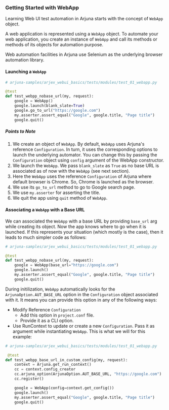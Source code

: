 ### Getting Started with WebApp

Learning Web UI test automation in Arjuna starts with the concept of `WebApp` object.

A web application is represented using a `WebApp` object. To automate your web application, you create an instance of `WebApp` and call its methods or methods of its objects for automation purpose.

Web automation facilities in Arjuna use Selenium as the underlying browser automation library.

#### Launching a `WebApp`

```python
# arjuna-samples/arjex_webui_basics/tests/modules/test_01_webapp.py

@test
def test_webpp_nobase_url(my, request):
    google = WebApp()
    google.launch(blank_slate=True)
    google.go_to_url("https://google.com")
    my.asserter.assert_equal("Google", google.title, "Page title")
    google.quit()
```

##### Points to Note
1. We create an object of `WebApp`. By default, `WebApp` uses Arjuna's reference `Configuration`. In turn, it uses the corresponding options to launch the underlying automator. You can change this by passing the `Configuration` object using `config` argument of the WebApp constructor.
2. We launch the `WebApp`. We pass `blank_slate` as `True` as no base URL is associated as of now with the `WebApp` (see next section).
3. Here the `WebApp` uses the reference `Configuration` of Arjuna where default browser is Chrome. So, Chrome is launched as the browser.
4. We use its `go_to_url` method to go to Google search page.
5. We use `my.asserter` for asserting the title.
6. We quit the app using `quit` method of `WebApp`.

#### Associating a `WebApp` with a Base URL

We can associated the `WebApp` with a base URL by providing `base_url` arg while creating its object. Now the app knows where to go when it is launched. If this represents your situation (which mostly is the case), then it leads to much simpler code as follows:

```python
# arjuna-samples/arjex_webui_basics/tests/modules/test_01_webapp.py

@test
def test_webpp_nobase_url(my, request):
    google = WebApp(base_url="https://google.com")
    google.launch()
    my.asserter.assert_equal("Google", google.title, "Page title")
    google.quit()
```

During initilization, `WebApp` automatically looks for the `ArjunaOption.AUT_BASE_URL` option in the `Configuration` object associated with it. It means you can provide this option in any of the following ways:
- Modify Reference `Configuration`
  - Add this option in `project.conf` file.
  - Provide it as a CLI option.
 - Use RunContext to update or create a new `Configuration`. Pass it as argument while instantiating `WebApp`. This is what we will for this example:
 
 
```python
# arjuna-samples/arjex_webui_basics/tests/modules/test_01_webapp.py

 @test
def test_webpp_base_url_in_custom_config(my, request):
    context = Arjuna.get_run_context()
    cc = context.config_creator
    cc.arjuna_option(ArjunaOption.AUT_BASE_URL, "https://google.com")
    cc.register()

    google = WebApp(config=context.get_config())
    google.launch()
    my.asserter.assert_equal("Google", google.title, "Page title")
    google.quit()
```
 
 






